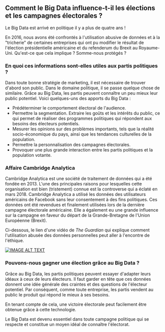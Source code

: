 

## Comment le Big Data influence-t-il les élections et les campagnes électorales ?
Le Big Data est arrivé en politique il y a plus de quatre ans !

En 2016, nous avons été confrontés à l'utilisation abusive de données et à la "tricherie" de certaines entreprises qui ont pu modifier le résultat de l'élection présidentielle américaine et du refenderum du Brexit au Royaume-Uni.
Qu'est-ce que cela implique ? Somme-nous protégés ? 

### En quoi ces informations sont-elles utiles aux partis politiques ?
Dans toute bonne stratégie de marketing, il est nécessaire de trouver d'abord son public. Dans le domaine politique, il se passe quelque chose de similaire. Grâce au Big Data, les partis peuvent connaître un peu mieux leur public potentiel. Voici quelques-uns des apports du Big Data :
- Prédéterminer le comportement électoral de l'audience.
- Permettre la segmentation.
Extraire les goûts et les intérêts du public, ce qui permet de réaliser des programmes politiques qui répondent aux besoins des électeurs potentiels.
- Mesurer les opinions sur des problèmes importants, tels que la réalité socio-économique du pays, ainsi que les tendances culturelles de la population.
- Permettre la personnalisation des campagnes électorales.
- Provoquer une plus grande interaction entre les partis politiques et la population votante.

### Affaire Cambridge Analytica

Cambridge Analytica est une société de traitement de données qui a été fondée en 2013. L'une des principales raisons pour lesquelles cette organisation est bien (tristement) connue est la controverse qui a éclaté en mars 2018. Cambridge Analytica a utilisé les données des utilisateurs américains de Facebook sans leur consentement à des fins politiques. Ces données ont été revendues et finalement utilisées lors de la dernière campagne électorale américaine. Elle a également eu une grande influence sur la campagne en faveur du départ de la Grande-Bretagne de l'Union Européenne (Brexit).

Ci-dessous, le lien d'une vidéo de *The Guardian* qui explique comment l'utilisation abusée des données personnelles peut aller à l'encontre de l'éthique.

[![IMAGE ALT TEXT ](https://images.techhive.com/images/article/2016/12/donald-trump-100697897-large.jpg)](https://www.youtube.com/watch?v=Q91nvbJSmS4&ab_channel=TheGuardian)

### Pouvons-nous gagner une élection grâce au Big Data ?

Grâce au Big Data, les partis politiques peuvent essayer d'adapter leurs idéaux à ceux de leurs électeurs. Il faut garder en tête que ces données donnent une idée générale des craintes et des questions de l'électeur potentiel. Par conséquent, comme toute entreprise, les partis vendent au public le produit qui répond le mieux à ses besoins.

En tenant compte de cela, une victoire électorale peut facilement être obtenue grâce à cette technologie.

Le Big Data est devenu essentiel dans toute campagne politique qui se respecte et constitue un moyen idéal de connaître l'électorat.
